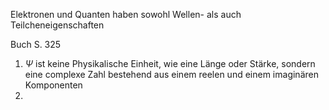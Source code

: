 
Elektronen und Quanten haben sowohl Wellen- als auch Teilcheneigenschaften



Buch S. 325

1) $\Psi$ ist keine Physikalische Einheit, wie eine Länge oder Stärke, sondern eine complexe Zahl bestehend aus einem reelen und einem imaginären Komponenten
2) 